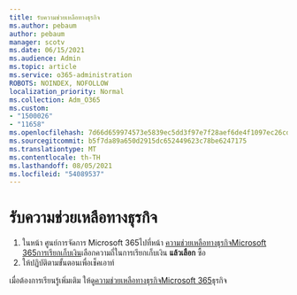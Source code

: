```yaml
---
title: รับความช่วยเหลือทางธุรกิจ
ms.author: pebaum
author: pebaum
manager: scotv
ms.date: 06/15/2021
ms.audience: Admin
ms.topic: article
ms.service: o365-administration
ROBOTS: NOINDEX, NOFOLLOW
localization_priority: Normal
ms.collection: Adm_O365
ms.custom:
- "1500026"
- "11658"
ms.openlocfilehash: 7d66d659974573e5839ec5dd3f97e7f28aef6de4f1097ec26cd3df9b00495de5
ms.sourcegitcommit: b5f7da89a650d2915dc652449623c78be6247175
ms.translationtype: MT
ms.contentlocale: th-TH
ms.lasthandoff: 08/05/2021
ms.locfileid: "54089537"
---
```

# <a name="get-business-assist"></a>รับความช่วยเหลือทางธุรกิจ

1. ในหน้า ศูนย์การจัดการ Microsoft 365ไปที่หน้า [ความช่วยเหลือทางธุรกิจMicrosoft 365การเรียกเก็บเงิน](https://go.microsoft.com/fwlink/p/?linkid=2158423)เลือกความถี่ในการเรียกเก็บเงิน **แล้วเลือก** ซื้อ
2. ให้ปฏิบัติตามขั้นตอนเพื่อเช็คเอาท์

เมื่อต้องการเรียนรู้เพิ่มเติม ให้ดู[ความช่วยเหลือทางธุรกิจMicrosoft 365](/microsoft-365/admin/misc/business-assist)ธุรกิจ